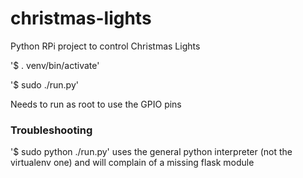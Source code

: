 christmas-lights
================

Python RPi project to control Christmas Lights


'$	. venv/bin/activate'

'$	sudo ./run.py'

Needs to run as root to use the GPIO pins

### Troubleshooting

'$	sudo python ./run.py'    uses the general python interpreter (not the virtualenv one) and will complain of a missing flask module